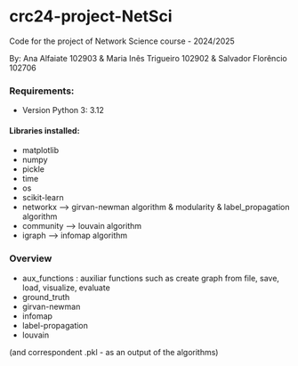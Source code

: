 # crc24-project-NetSci

Code for the project of Network Science course - 2024/2025

By: Ana Alfaiate 102903 & Maria Inês Trigueiro 102902 & Salvador Florêncio 102706


### Requirements:
* Version Python 3: 3.12

#### Libraries installed:
* matplotlib
* numpy
* pickle
* time
* os
* scikit-learn
* networkx --> girvan-newman algorithm & modularity & label_propagation algorithm
* community --> louvain algorithm
* igraph --> infomap algorithm

### Overview

* aux_functions : auxiliar functions such as create graph from file, save, load, visualize, evaluate
* ground_truth
* girvan-newman
* infomap
* label-propagation
* louvain


(and correspondent .pkl - as an output of the algorithms)
